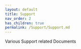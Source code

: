 ```yaml
---
layout: default
title: Support
nav_order: 2
has_children: true
permalink: /Support/Support.md
---
```


Various Support related Documents
